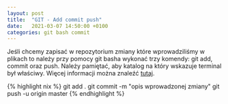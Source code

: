 ```yaml
---
layout: post
title:  "GIT - Add commit push"
date:   2021-03-07 14:50:00 +0100
categories: git bash commit
---
```

Jeśli chcemy zapisać w repozytorium zmiany które wprowadziliśmy w plikach to należy przy pomocy git basha wykonać trzy komendy: git add, commit oraz push. Należy pamiętać, aby katalog na który wskazuje terminal był właściwy.
Więcej informacji można znaleźć [tutaj][git-add-commit-push].

{% highlight nix %}
git add .
git commit -m "opis wprowadzonej zmiany"
git push -u origin master 
{% endhighlight %}

[git-add-commit-push]: https://panjeh.medium.com/makefile-git-add-commit-push-github-all-in-one-command-9dcf76220f48
